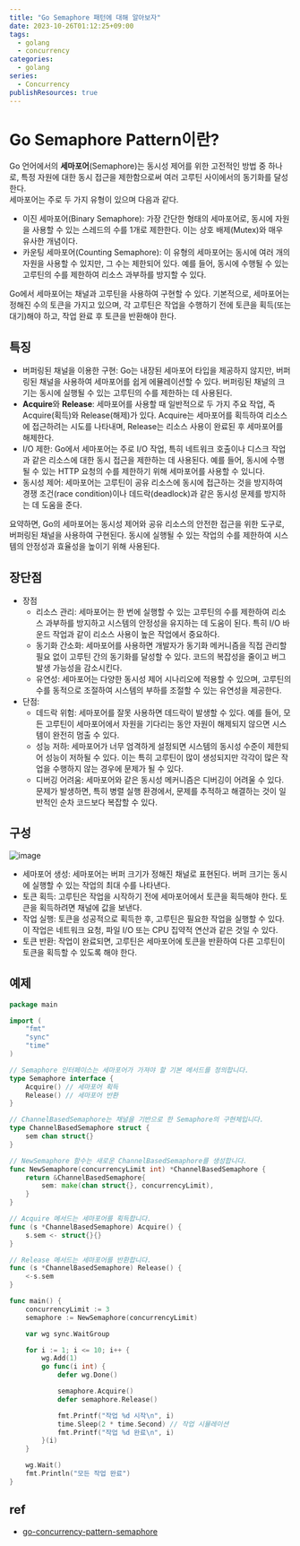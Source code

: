 ```yaml
---
title: "Go Semaphore 패턴에 대해 알아보자"
date: 2023-10-26T01:12:25+09:00
tags:
  - golang
  - concurrency
categories:
  - golang
series:
  - Concurrency
publishResources: true
---
```


# Go Semaphore Pattern이란?

Go 언어에서의 **세마포어**(Semaphore)는 동시성 제어를 위한 고전적인 방법 중 하나로, 특정 자원에 대한 동시 접근을 제한함으로써 여러 고루틴 사이에서의 동기화를 달성한다.  
세마포어는 주로 두 가지 유형이 있으며 다음과 같다.
- 이진 세마포어(Binary Semaphore): 가장 간단한 형태의 세마포어로, 동시에 자원을 사용할 수 있는 스레드의 수를 1개로 제한한다. 이는 상호 배제(Mutex)와 매우 유사한 개념이다.
- 카운팅 세마포어(Counting Semaphore): 이 유형의 세마포어는 동시에 여러 개의 자원을 사용할 수 있지만, 그 수는 제한되어 있다. 예를 들어, 동시에 수행될 수 있는 고루틴의 수를 제한하여 리소스 과부하를 방지할 수 있다.

Go에서 세마포어는 채널과 고루틴을 사용하여 구현할 수 있다. 기본적으로, 세마포어는 정해진 수의 토큰을 가지고 있으며, 각 고루틴은 작업을 수행하기 전에 토큰을 획득(또는 대기)해야 하고, 작업 완료 후 토큰을 반환해야 한다.

## 특징

- 버퍼링된 채널을 이용한 구현: Go는 내장된 세마포어 타입을 제공하지 않지만, 버퍼링된 채널을 사용하여 세마포어를 쉽게 에뮬레이션할 수 있다. 버퍼링된 채널의 크기는 동시에 실행될 수 있는 고루틴의 수를 제한하는 데 사용된다.
- **Acquire**와 **Release**: 세마포어를 사용할 때 일반적으로 두 가지 주요 작업, 즉 Acquire(획득)와 Release(해제)가 있다. Acquire는 세마포어를 획득하여 리소스에 접근하려는 시도를 나타내며, Release는 리소스 사용이 완료된 후 세마포어를 해제한다.
- I/O 제한: Go에서 세마포어는 주로 I/O 작업, 특히 네트워크 호출이나 디스크 작업과 같은 리소스에 대한 동시 접근을 제한하는 데 사용된다. 예를 들어, 동시에 수행될 수 있는 HTTP 요청의 수를 제한하기 위해 세마포어를 사용할 수 있니다.
- 동시성 제어: 세마포어는 고루틴이 공유 리소스에 동시에 접근하는 것을 방지하여 경쟁 조건(race condition)이나 데드락(deadlock)과 같은 동시성 문제를 방지하는 데 도움을 준다.

요약하면, Go의 세마포어는 동시성 제어와 공유 리소스의 안전한 접근을 위한 도구로, 버퍼링된 채널을 사용하여 구현된다. 동시에 실행될 수 있는 작업의 수를 제한하여 시스템의 안정성과 효율성을 높이기 위해 사용된다.

## 장단점

- 장점 
  - 리소스 관리: 세마포어는 한 번에 실행할 수 있는 고루틴의 수를 제한하여 리소스 과부하를 방지하고 시스템의 안정성을 유지하는 데 도움이 된다. 특히 I/O 바운드 작업과 같이 리소스 사용이 높은 작업에서 중요하다. 
  - 동기화 간소화: 세마포어를 사용하면 개발자가 동기화 메커니즘을 직접 관리할 필요 없이 고루틴 간의 동기화를 달성할 수 있다. 코드의 복잡성을 줄이고 버그 발생 가능성을 감소시킨다. 
  - 유연성: 세마포어는 다양한 동시성 제어 시나리오에 적용할 수 있으며, 고루틴의 수를 동적으로 조절하여 시스템의 부하를 조절할 수 있는 유연성을 제공한다.
- 단점:
  - 데드락 위험: 세마포어를 잘못 사용하면 데드락이 발생할 수 있다. 예를 들어, 모든 고루틴이 세마포어에서 자원을 기다리는 동안 자원이 해제되지 않으면 시스템이 완전히 멈출 수 있다. 
  - 성능 저하: 세마포어가 너무 엄격하게 설정되면 시스템의 동시성 수준이 제한되어 성능이 저하될 수 있다. 이는 특히 고루틴이 많이 생성되지만 각각이 많은 작업을 수행하지 않는 경우에 문제가 될 수 있다. 
  - 디버깅 어려움: 세마포어와 같은 동시성 메커니즘은 디버깅이 어려울 수 있다. 문제가 발생하면, 특히 병렬 실행 환경에서, 문제를 추적하고 해결하는 것이 일반적인 순차 코드보다 복잡할 수 있다.

## 구성

![image](https://github.com/lee20h/blog/assets/59367782/0c5892fa-bec4-40ec-8734-783a90f9d271)

- 세마포어 생성: 세마포어는 버퍼 크기가 정해진 채널로 표현된다. 버퍼 크기는 동시에 실행할 수 있는 작업의 최대 수를 나타낸다.
- 토큰 획득: 고루틴은 작업을 시작하기 전에 세마포어에서 토큰을 획득해야 한다. 토큰을 획득하려면 채널에 값을 보낸다.
- 작업 실행: 토큰을 성공적으로 획득한 후, 고루틴은 필요한 작업을 실행할 수 있다. 이 작업은 네트워크 요청, 파일 I/O 또는 CPU 집약적 연산과 같은 것일 수 있다.
- 토큰 반환: 작업이 완료되면, 고루틴은 세마포어에 토큰을 반환하여 다른 고루틴이 토큰을 획득할 수 있도록 해야 한다.

## 예제

```go
package main

import (
	"fmt"
	"sync"
	"time"
)

// Semaphore 인터페이스는 세마포어가 가져야 할 기본 메서드를 정의합니다.
type Semaphore interface {
	Acquire() // 세마포어 획득
	Release() // 세마포어 반환
}

// ChannelBasedSemaphore는 채널을 기반으로 한 Semaphore의 구현체입니다.
type ChannelBasedSemaphore struct {
	sem chan struct{}
}

// NewSemaphore 함수는 새로운 ChannelBasedSemaphore를 생성합니다.
func NewSemaphore(concurrencyLimit int) *ChannelBasedSemaphore {
	return &ChannelBasedSemaphore{
		sem: make(chan struct{}, concurrencyLimit),
	}
}

// Acquire 메서드는 세마포어를 획득합니다.
func (s *ChannelBasedSemaphore) Acquire() {
	s.sem <- struct{}{}
}

// Release 메서드는 세마포어를 반환합니다.
func (s *ChannelBasedSemaphore) Release() {
	<-s.sem
}

func main() {
	concurrencyLimit := 3
	semaphore := NewSemaphore(concurrencyLimit)

	var wg sync.WaitGroup

	for i := 1; i <= 10; i++ {
		wg.Add(1)
		go func(i int) {
			defer wg.Done()

			semaphore.Acquire()
			defer semaphore.Release()

			fmt.Printf("작업 %d 시작\n", i)
			time.Sleep(2 * time.Second) // 작업 시뮬레이션
			fmt.Printf("작업 %d 완료\n", i)
		}(i)
	}

	wg.Wait()
	fmt.Println("모든 작업 완료")
}
```

## ref

- [go-concurrency-pattern-semaphore](https://medium.com/gitconnected/go-concurrency-pattern-semaphore-9587d45f058d)